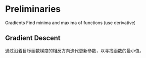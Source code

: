 # Preliminaries
Gradients
Find minima and maxima of functions (use derivative)
## Gradient Descent
通过沿着目标函数梯度的相反方向迭代更新参数，以寻找函数的最小值。